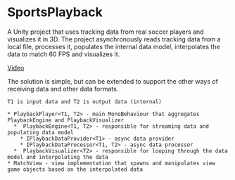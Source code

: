 # SportsPlayback

A Unity project that uses tracking data from real soccer players and visualizes it in 3D.
The project asynchronously reads tracking data from a local file, processes it, populates the internal data model, interpolates the data to match 60 FPS and visualizes it.

[Video](https://drive.google.com/file/d/18TE2D57dRuP_P4cO03c4ySldoR9wPbDR/view?usp=sharing)

The solution is simple, but can be extended to support the other ways of receiving data and other data formats.
```
T1 is input data and T2 is output data (internal)

* PlaybackPlayer<T1, T2> - main MonoBehaviour that aggregates PlaybackEngine and PlaybackVisualizer
  *  PlaybackEngine<T1, T2> - responsible for streaming data and populating data model
    * IPlaybackDataProvider<T1> - async data provider
    * IPlaybackDataProcessor<T1, T2> - async data processor 
  *  PlaybackVisualizer<T2> - responsible for looping through the data model and interpolating the data
* MatchView - view implementation that spawns and manipulates view game objects based on the interpolated data
```
